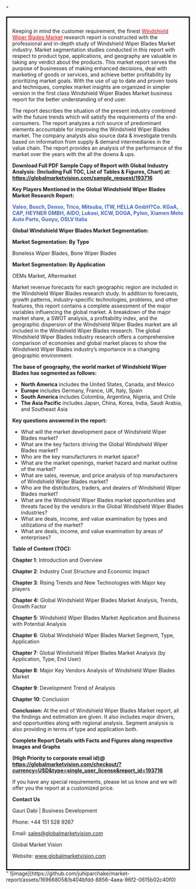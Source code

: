 "<div style='border: 3px solid black; padding: 1em;'>

Keeping in mind the customer requirement, the finest <a style='color: #ff0000;' href='https://globalmarketvision.com/reports/global-windshield-wiper-blades-market/193716'>Windshield Wiper Blades Market</a> research report is constructed with the professional and in-depth study of Windshield Wiper Blades Market industry. Market segmentation studies conducted in this report with respect to product type, applications, and geography are valuable in taking any verdict about the products. This market report serves the purpose of businesses of making enhanced decisions, deal with marketing of goods or services, and achieve better profitability by prioritizing market goals. With the use of up to date and proven tools and techniques, complex market insights are organized in simpler version in the first class Windshield Wiper Blades Market business report for the better understanding of end user.

The report describes the situation of the present industry combined with the future trends which will satisfy the requirements of the end-consumers. The report analyzes a rich source of predominant elements accountable for improving the Windshield Wiper Blades market. The company analysts also source data &amp; investigate trends based on information from supply &amp; demand intermediaries in the value chain. The report provides an analysis of the performance of the market over the years with the all the downs &amp; ups.

<strong>Download Full PDF Sample Copy of Report with Global Industry Analysis: (Including Full TOC, List of Tables &amp; Figures, Chart) at</strong><strong>:</strong><strong> <a style='color: #ff0000;' href='https://globalmarketvision.com/sample_request/193716?utm_source=linkedinPulse&utm_medium=Juhi&utm_campaign=Juhi'><strong>https://globalmarketvision.com/sample_request/193716</strong></a></strong>

<strong>Key Players Mentioned in the Global Windshield Wiper Blades Market Research Report:</strong>

<strong style='color: #4169e1;'>Valeo, Bosch, Denso, Trico, Mitsuba, ITW, HELLA GmbH?Co. KGaA, CAP, HEYNER GMBH, AIDO, Lukasi, KCW, DOGA, Pylon, Xiamen Meto Auto Parts, Guoyu, OSLV Italia</strong>

<strong>Global Windshield Wiper Blades Market Segmentation:</strong>

<strong>Market Segmentation: By Type</strong>

Boneless Wiper Blades, Bone Wiper Blades

<strong>Market Segmentation: By Application</strong>

OEMs Market, Aftermarket

Market revenue forecasts for each geographic region are included in the Windshield Wiper Blades research study. In addition to forecasts, growth patterns, industry-specific technologies, problems, and other features, this report contains a complete assessment of the major variables influencing the global market. A breakdown of the major market share, a SWOT analysis, a profitability index, and the geographic dispersion of the Windshield Wiper Blades market are all included in the Windshield Wiper Blades research. The global Windshield Wiper Blades industry research offers a comprehensive comparison of economies and global market places to show the Windshield Wiper Blades industry’s importance in a changing geographic environment.

<strong>The base of geography, the world market of Windshield Wiper Blades has segmented as follows:</strong>
<ul>
  <li><strong>North America</strong> includes the United States, Canada, and Mexico</li>
  <li><strong>Europe</strong> includes Germany, France, UK, Italy, Spain</li>
  <li><strong>South America</strong> includes Colombia, Argentina, Nigeria, and Chile</li>
  <li><strong>The Asia Pacific</strong> includes Japan, China, Korea, India, Saudi Arabia, and Southeast Asia</li>
</ul>
<strong>Key questions answered in the report:</strong>
<ul>
  <li>What will the market development pace of Windshield Wiper Blades market?</li>
  <li>What are the key factors driving the Global Windshield Wiper Blades market?</li>
  <li>Who are the key manufacturers in market space?</li>
  <li>What are the market openings, market hazard and market outline of the market?</li>
  <li>What are sales, revenue, and price analysis of top manufacturers of Windshield Wiper Blades market?</li>
  <li>Who are the distributors, traders, and dealers of Windshield Wiper Blades market?</li>
  <li>What are the Windshield Wiper Blades market opportunities and threats faced by the vendors in the Global Windshield Wiper Blades industries?</li>
  <li>What are deals, income, and value examination by types and utilizations of the market?</li>
  <li>What are deals, income, and value examination by areas of enterprises?</li>
</ul>
<strong>Table of Content (TOC): </strong>

<strong>Chapter 1</strong>: Introduction and Overview

<strong>Chapter 2</strong>: Industry Cost Structure and Economic Impact

<strong>Chapter 3</strong>: Rising Trends and New Technologies with Major key players

<strong>Chapter 4:</strong> Global Windshield Wiper Blades Market Analysis, Trends, Growth Factor

<strong>Chapter 5</strong>: Windshield Wiper Blades Market Application and Business with Potential Analysis

<strong>Chapter 6</strong>: Global Windshield Wiper Blades Market Segment, Type, Application

<strong>Chapter 7</strong>: Global Windshield Wiper Blades Market Analysis (by Application, Type, End User)

<strong>Chapter 8</strong>: Major Key Vendors Analysis of Windshield Wiper Blades Market

<strong>Chapter 9</strong>: Development Trend of Analysis

<strong>Chapter 10</strong>: Conclusion

<strong>Conclusion:</strong> At the end of Windshield Wiper Blades Market report, all the findings and estimation are given. It also includes major drivers, and opportunities along with regional analysis. Segment analysis is also providing in terms of type and application both.

<strong> Complete Report Details with Facts and Figures along respective Images and Graphs </strong>

<strong>(High Priority to corporate email id)</strong><strong>@</strong><strong> <strong><a style='color: #ff0000;' href='https://globalmarketvision.com/checkout/?currency=USD&type=single_user_license&report_id=193716?utm_source=linkedinPulse&utm_medium=Juhi&utm_campaign=Juhi'>https://globalmarketvision.com/checkout/?currency=USD&type=single_user_license&report_id=193716</a></strong>
</strong>

If you have any special requirements, please let us know and we will offer you the report at a customized price.

<strong>Contact Us</strong>

Gauri Dabi | Business Development

Phone: +44 151 528 9267

Email: <a href='mailto:sales@globalmarketvision.com'>sales@globalmarketvision.com</a>

Global Market Vision

Website: <a href='http://www.globalmarketvision.com/'>www.globalmarketvision.com</a>

</div>"
![image](https://github.com/juhiparchake/market-report/assets/169668058/b404bfdd-8856-4aea-96f2-0615b02c40f0)
